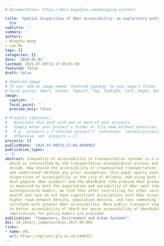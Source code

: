 ```yaml
---
# Documentation: https://docs.hugoblox.com/managing-content/

title: 'Spatial disparities of Uber accessibility: an exploratory analysis in Atlanta,
  USA'
subtitle: ''
summary: ''
authors:
- Mingshu Wang
- Lan Mu
tags: []
categories: []
date: '2018-01-01'
lastmod: 2025-07-09T16:27:05+01:00
featured: false
draft: false

# Featured image
# To use, add an image named `featured.jpg/png` to your page's folder.
# Focal points: Smart, Center, TopLeft, Top, TopRight, Left, Right, BottomLeft, Bottom, BottomRight.
image:
  caption: ''
  focal_point: ''
  preview_only: false

# Projects (optional).
#   Associate this post with one or more of your projects.
#   Simply enter your project's folder or file name without extension.
#   E.g. `projects = ["internal-project"]` references `content/project/deep-learning/index.md`.
#   Otherwise, set `projects = []`.
projects: []
publishDate: '2025-07-09T15:27:04.899896Z'
publication_types:
- '2'
abstract: Inequality of accessibility in transportation systems is a constant concern,
  which is intensified by the transportation economization process and the digital
  divide. How should the accessibility of crowdsourced transportation is measured
  and understood? Without any prior assumption, this paper openly explores spatial
  disparities of accessibility in the city of Atlanta, USA using both the UberX (the
  most popular Uber product) and the UberBLACK (the premium Uber product) data. Accessibility
  is measured by both the expectation and variability of Uber wait time. With spatial
  autoregressive models, we find that after controlling for other socioeconomic factors,
  wealth and race do not have significant associations with Uber accessibility. Additionally,
  higher road network density, population density, and less commuting time to work
  correlate with greater Uber accessibility. More public transport stops are related
  to better accessibility of UberX but worse accessibility of UberBLACK. Finally,
  implications for policy-makers are provided.
publication: '*Computers, Environment and Urban Systems*'
doi: 10.1016/j.compenvurbsys.2017.09.003
links:
- name: URL
  url: https://eprints.gla.ac.uk/244632/
---
```

